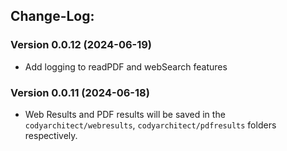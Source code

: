 ## Change-Log:

### Version 0.0.12 (2024-06-19)

- Add logging to readPDF and webSearch features

### Version 0.0.11 (2024-06-18)

- Web Results and PDF results will be saved in the `codyarchitect/webresults`, `codyarchitect/pdfresults` folders respectively.